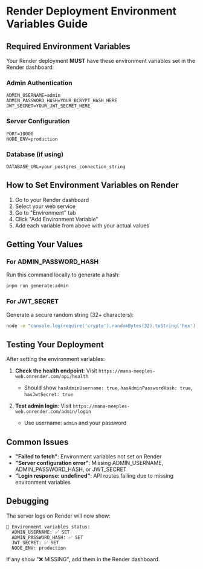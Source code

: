 # Render Deployment Environment Variables Guide

## Required Environment Variables

Your Render deployment **MUST** have these environment variables set in the Render dashboard:

### Admin Authentication
```
ADMIN_USERNAME=admin
ADMIN_PASSWORD_HASH=YOUR_BCRYPT_HASH_HERE
JWT_SECRET=YOUR_JWT_SECRET_HERE
```

### Server Configuration
```
PORT=10000
NODE_ENV=production
```

### Database (if using)
```
DATABASE_URL=your_postgres_connection_string
```

## How to Set Environment Variables on Render

1. Go to your Render dashboard
2. Select your web service
3. Go to "Environment" tab
4. Click "Add Environment Variable"
5. Add each variable from above with your actual values

## Getting Your Values

### For ADMIN_PASSWORD_HASH
Run this command locally to generate a hash:
```bash
pnpm run generate:admin
```

### For JWT_SECRET
Generate a secure random string (32+ characters):
```bash
node -e "console.log(require('crypto').randomBytes(32).toString('hex'))"
```

## Testing Your Deployment

After setting the environment variables:

1. **Check the health endpoint**: Visit `https://mana-meeples-web.onrender.com/api/health`
   - Should show `hasAdminUsername: true`, `hasAdminPasswordHash: true`, `hasJwtSecret: true`

2. **Test admin login**: Visit `https://mana-meeples-web.onrender.com/admin/login`
   - Use username: `admin` and your password

## Common Issues

- **"Failed to fetch"**: Environment variables not set on Render
- **"Server configuration error"**: Missing ADMIN_USERNAME, ADMIN_PASSWORD_HASH, or JWT_SECRET
- **"Login response: undefined"**: API routes failing due to missing environment variables

## Debugging

The server logs on Render will now show:
```
🔐 Environment variables status:
  ADMIN_USERNAME: ✅ SET
  ADMIN_PASSWORD_HASH: ✅ SET
  JWT_SECRET: ✅ SET
  NODE_ENV: production
```

If any show "❌ MISSING", add them in the Render dashboard.